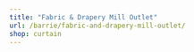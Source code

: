 ```yaml
---
title: "Fabric & Drapery Mill Outlet"
url: /barrie/fabric-and-drapery-mill-outlet/
shop: curtain
---
```

